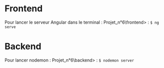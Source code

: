  # Frontend  
 Pour lancer le serveur Angular dans le terminal : Projet_n°6\frontend> : `$ ng serve`

# Backend  
 Pour lancer nodemon : Projet_n°6\backend> : `$ nodemon server`
